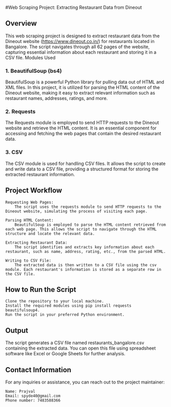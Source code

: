 #Web Scraping Project: Extracting Restaurant Data from Dineout


<h2>Overview</h2>

This web scraping project is designed to extract restaurant data from the Dineout website (https://www.dineout.co.in/) for restaurants located in Bangalore. The script navigates through all 62 pages of the website, capturing essential information about each restaurant and storing it in a CSV file.
Modules Used
<h3>1. BeautifulSoup (bs4)</h3>

BeautifulSoup is a powerful Python library for pulling data out of HTML and XML files. In this project, it is utilized for parsing the HTML content of the Dineout website, making it easy to extract relevant information such as restaurant names, addresses, ratings, and more.

<h3>2. Requests</h3>

The Requests module is employed to send HTTP requests to the Dineout website and retrieve the HTML content. It is an essential component for accessing and fetching the web pages that contain the desired restaurant data.

<h3>3. CSV</h3>

The CSV module is used for handling CSV files. It allows the script to create and write data to a CSV file, providing a structured format for storing the extracted restaurant information.

<h2>Project Workflow</h2>

    Requesting Web Pages:
        The script uses the requests module to send HTTP requests to the Dineout website, simulating the process of visiting each page.

    Parsing HTML Content:
        BeautifulSoup is employed to parse the HTML content retrieved from each web page. This allows the script to navigate through the HTML structure and locate the relevant data.

    Extracting Restaurant Data:
        The script identifies and extracts key information about each restaurant, such as name, address, rating, etc., from the parsed HTML.

    Writing to CSV File:
        The extracted data is then written to a CSV file using the csv module. Each restaurant's information is stored as a separate row in the CSV file.


<h2>How to Run the Script</h2>

    Clone the repository to your local machine.
    Install the required modules using pip install requests beautifulsoup4.
    Run the script in your preferred Python environment.

<h2>Output</h2>

The script generates a CSV file named restaurants_bangalore.csv containing the extracted data. You can open this file using spreadsheet software like Excel or Google Sheets for further analysis.

<h2>Contact Information</h2>

For any inquiries or assistance, you can reach out to the project maintainer:

    Name: Prajval
    Email: spyde40@gmail.com
    Phone number: 7483588366
